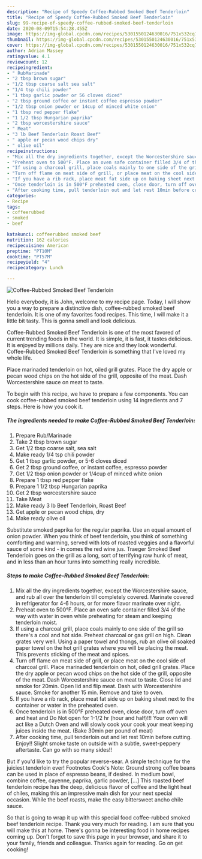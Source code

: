 ```yaml
---
description: "Recipe of Speedy Coffee-Rubbed Smoked Beef Tenderloin"
title: "Recipe of Speedy Coffee-Rubbed Smoked Beef Tenderloin"
slug: 99-recipe-of-speedy-coffee-rubbed-smoked-beef-tenderloin
date: 2020-08-09T15:54:28.455Z
image: https://img-global.cpcdn.com/recipes/5301550124630016/751x532cq70/coffee-rubbed-smoked-beef-tenderloin-recipe-main-photo.jpg
thumbnail: https://img-global.cpcdn.com/recipes/5301550124630016/751x532cq70/coffee-rubbed-smoked-beef-tenderloin-recipe-main-photo.jpg
cover: https://img-global.cpcdn.com/recipes/5301550124630016/751x532cq70/coffee-rubbed-smoked-beef-tenderloin-recipe-main-photo.jpg
author: Adrian Massey
ratingvalue: 4.1
reviewcount: 12
recipeingredient:
- " RubMarinade"
- "2 tbsp brown sugar"
- "1/2 tbsp coarse salt sea salt"
- "1/4 tsp chili powder"
- "1 tbsp garlic powder or 56 cloves diced"
- "2 tbsp ground coffee or instant coffee espresso powder"
- "1/2 tbsp onion powder or 14cup of minced white onion"
- "1 tbsp red pepper flake"
- "1 1/2 tbsp Hungarian paprika"
- "2 tbsp worcestershire sauce"
- " Meat"
- "3 lb Beef Tenderloin Roast Beef"
- " apple or pecan wood chips dry"
- " olive oil"
recipeinstructions:
- "Mix all the dry ingredients together, except the Worcestershire sauce, and rub all over the tenderloin till completely covered. Marinate covered in refrigerator for 4-6 hours, or for more flavor marinate over night."
- "Preheat oven to 500°F. Place an oven safe container filled 3/4 of the way with water in oven while preheating for steam and keeping tenderloin moist."
- "If using a charcoal grill, place coals mainly to one side of the grill so there&#39;s a cool and hot side. Preheat charcoal or gas grill on high.  Clean grates very well.  Using a paper towel and thongs, rub an olive oil soaked paper towel on the hot grill grates where you will be placing the meat. This prevents sticking of the meat and spices."
- "Turn off flame on meat side of grill, or place meat on the cool side of charcoal grill.  Place marinaded tenderloin on hot, oiled grill grates.  Place the dry apple or pecan wood chips on the hot side of the grill, opposite of the meat. Dash Worcestershire sauce on meat to taste. Close lid and smoke for 20min. Open lid and flip meat. Dash with Worcestershire sauce. Smoke for another 15 min. Remove and take to oven."
- "If you have a rib rack, place meat fat side up on baking sheet next to the container or water in the preheated oven."
- "Once tenderloin is in 500°F preheated oven, close door, turn off oven and heat and Do Not open for 1-1/2 hr (hour and half)!!! Your oven will act like a Dutch Oven and will slowly cook your cook your meat keeping juices inside the meat.  (Bake 30min per pound of meat)"
- "After cooking time, pull tenderloin out and let rest 10min before cutting.  Enjoy!! Slight smoke taste on outside with a subtle, sweet-peppery aftertaste. Can go with so many sides!!"
categories:
- Recipe
tags:
- coffeerubbed
- smoked
- beef

katakunci: coffeerubbed smoked beef 
nutrition: 162 calories
recipecuisine: American
preptime: "PT10M"
cooktime: "PT57M"
recipeyield: "4"
recipecategory: Lunch

---
```



![Coffee-Rubbed Smoked Beef Tenderloin](https://img-global.cpcdn.com/recipes/5301550124630016/751x532cq70/coffee-rubbed-smoked-beef-tenderloin-recipe-main-photo.jpg)

Hello everybody, it is John, welcome to my recipe page. Today, I will show you a way to prepare a distinctive dish, coffee-rubbed smoked beef tenderloin. It is one of my favorites food recipes. This time, I will make it a little bit tasty. This is gonna smell and look delicious.

Coffee-Rubbed Smoked Beef Tenderloin is one of the most favored of current trending foods in the world. It is simple, it is fast, it tastes delicious. It is enjoyed by millions daily. They are nice and they look wonderful. Coffee-Rubbed Smoked Beef Tenderloin is something that I've loved my whole life.

Place marinaded tenderloin on hot, oiled grill grates. Place the dry apple or pecan wood chips on the hot side of the grill, opposite of the meat. Dash Worcestershire sauce on meat to taste.


To begin with this recipe, we have to prepare a few components. You can cook coffee-rubbed smoked beef tenderloin using 14 ingredients and 7 steps. Here is how you cook it.

<!--inarticleads1-->

##### The ingredients needed to make Coffee-Rubbed Smoked Beef Tenderloin:

1. Prepare  Rub/Marinade
1. Take 2 tbsp brown sugar
1. Get 1/2 tbsp coarse salt, sea salt
1. Make ready 1/4 tsp chili powder
1. Get 1 tbsp garlic powder, or 5-6 cloves diced
1. Get 2 tbsp ground coffee, or instant coffee, espresso powder
1. Get 1/2 tbsp onion powder or 1/4cup of minced white onion
1. Prepare 1 tbsp red pepper flake
1. Prepare 1 1/2 tbsp Hungarian paprika
1. Get 2 tbsp worcestershire sauce
1. Take  Meat
1. Make ready 3 lb Beef Tenderloin, Roast Beef
1. Get  apple or pecan wood chips, dry
1. Make ready  olive oil


Substitute smoked paprika for the regular paprika. Use an equal amount of onion powder. When you think of beef tenderloin, you think of something comforting and warming, served with lots of roasted veggies and a flavorful sauce of some kind - in comes the red wine jus. Traeger Smoked Beef Tenderloin goes on the grill as a long, sort of terrifying raw hunk of meat, and in less than an hour turns into something really incredible. 

<!--inarticleads2-->

##### Steps to make Coffee-Rubbed Smoked Beef Tenderloin:

1. Mix all the dry ingredients together, except the Worcestershire sauce, and rub all over the tenderloin till completely covered. Marinate covered in refrigerator for 4-6 hours, or for more flavor marinate over night.
1. Preheat oven to 500°F. Place an oven safe container filled 3/4 of the way with water in oven while preheating for steam and keeping tenderloin moist.
1. If using a charcoal grill, place coals mainly to one side of the grill so there&#39;s a cool and hot side. Preheat charcoal or gas grill on high.  Clean grates very well.  Using a paper towel and thongs, rub an olive oil soaked paper towel on the hot grill grates where you will be placing the meat. This prevents sticking of the meat and spices.
1. Turn off flame on meat side of grill, or place meat on the cool side of charcoal grill.  Place marinaded tenderloin on hot, oiled grill grates.  Place the dry apple or pecan wood chips on the hot side of the grill, opposite of the meat. Dash Worcestershire sauce on meat to taste. Close lid and smoke for 20min. Open lid and flip meat. Dash with Worcestershire sauce. Smoke for another 15 min. Remove and take to oven.
1. If you have a rib rack, place meat fat side up on baking sheet next to the container or water in the preheated oven.
1. Once tenderloin is in 500°F preheated oven, close door, turn off oven and heat and Do Not open for 1-1/2 hr (hour and half)!!! Your oven will act like a Dutch Oven and will slowly cook your cook your meat keeping juices inside the meat.  (Bake 30min per pound of meat)
1. After cooking time, pull tenderloin out and let rest 10min before cutting.  Enjoy!! Slight smoke taste on outside with a subtle, sweet-peppery aftertaste. Can go with so many sides!!


But if you&#39;d like to try the popular reverse-sear. A simple technique for the juiciest tenderloin ever! Footnotes Cook&#39;s Note: Ground strong coffee beans can be used in place of espresso beans, if desired. In medium bowl, combine coffee, cayenne, paprika, garlic powder, […] This roasted beef tenderloin recipe has the deep, delicious flavor of coffee and the light heat of chiles, making this an impressive main dish for your next special occasion. While the beef roasts, make the easy bittersweet ancho chile sauce. 

So that is going to wrap it up with this special food coffee-rubbed smoked beef tenderloin recipe. Thank you very much for reading. I am sure that you will make this at home. There's gonna be interesting food in home recipes coming up. Don't forget to save this page in your browser, and share it to your family, friends and colleague. Thanks again for reading. Go on get cooking!
